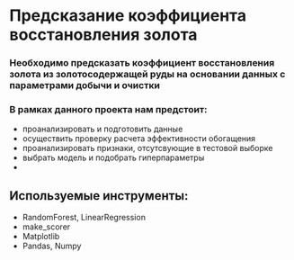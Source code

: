 # Предсказание коэффициента восстановления золота
### Необходимо предсказать коэффициент восстановления золота из золотосодержащей руды на основании данных с параметрами добычи и очистки

### В рамках данного проекта нам предстоит:
- проанализировать и подготовить данные
- осуществить проверку расчета эффективности обогащения
- проанализировать признаки, отсутсвующие в тестовой выборке
- выбрать модель и подобрать гиперпараметры
- 
## Используемые инструменты:
- RandomForest, LinearRegression
- make_scorer
- Matplotlib
- Pandas, Numpy
